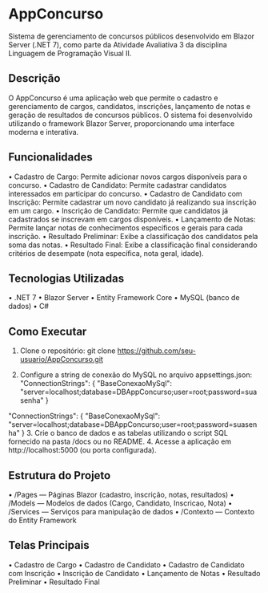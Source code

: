 # AppConcurso

Sistema de gerenciamento de concursos públicos desenvolvido em Blazor Server (.NET 7), como parte da Atividade Avaliativa 3 da disciplina Linguagem de Programação Visual II.

## Descrição

O AppConcurso é uma aplicação web que permite o cadastro e gerenciamento de cargos, candidatos, inscrições, lançamento de notas e geração de resultados de concursos públicos. O sistema foi desenvolvido utilizando o framework Blazor Server, proporcionando uma interface moderna e interativa.

## Funcionalidades

•	Cadastro de Cargo: Permite adicionar novos cargos disponíveis para o concurso.
•	Cadastro de Candidato: Permite cadastrar candidatos interessados em participar do concurso.
•	Cadastro de Candidato com Inscrição: Permite cadastrar um novo candidato já realizando sua inscrição em um cargo.
•	Inscrição de Candidato: Permite que candidatos já cadastrados se inscrevam em cargos disponíveis.
•	Lançamento de Notas: Permite lançar notas de conhecimentos específicos e gerais para cada inscrição.
•	Resultado Preliminar: Exibe a classificação dos candidatos pela soma das notas.
•	Resultado Final: Exibe a classificação final considerando critérios de desempate (nota específica, nota geral, idade).

## Tecnologias Utilizadas

•	.NET 7
•	Blazor Server
•	Entity Framework Core
•	MySQL (banco de dados)
•	C#

## Como Executar

1.	Clone o repositório:
git clone https://github.com/seu-usuario/AppConcurso.git

2.	Configure a string de conexão do MySQL no arquivo appsettings.json:
"ConnectionStrings": {
"BaseConexaoMySql": "server=localhost;database=DBAppConcurso;user=root;password=suasenha"
}

   "ConnectionStrings": {
     "BaseConexaoMySql": "server=localhost;database=DBAppConcurso;user=root;password=suasenha"
   }
3.	Crie o banco de dados e as tabelas utilizando o script SQL fornecido na pasta /docs ou no README.
4.	Acesse a aplicação em http://localhost:5000 (ou porta configurada).

## Estrutura do Projeto

•	/Pages — Páginas Blazor (cadastro, inscrição, notas, resultados)
•	/Models — Modelos de dados (Cargo, Candidato, Inscricao, Nota)
•	/Services — Serviços para manipulação de dados
•	/Contexto — Contexto do Entity Framework

## Telas Principais

•	Cadastro de Cargo
•	Cadastro de Candidato
•	Cadastro de Candidato com Inscrição
•	Inscrição de Candidato
•	Lançamento de Notas
•	Resultado Preliminar
•	Resultado Final
